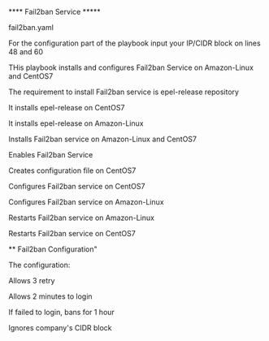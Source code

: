 **** Fail2ban Service *****

fail2ban.yaml

For the configuration part of the playbook input your IP/CIDR block on lines 48 and 60

THis playbook installs and configures Fail2ban Service on Amazon-Linux and CentOS7


The requirement to install Fail2ban service is epel-release repository

It installs epel-release on CentOS7

It installs epel-release on Amazon-Linux

Installs Fail2ban service on Amazon-Linux and CentOS7

Enables Fail2ban Service

Creates configuration file on CentOS7

Configures Fail2ban service on CentOS7

Configures Fail2ban service on Amazon-Linux

Restarts Fail2ban service on Amazon-Linux

Restarts Fail2ban service on CentOS7



** Fail2ban Configuration"


The configuration:

Allows 3 retry

Allows 2 minutes to login

If failed to login, bans for 1 hour

Ignores company's CIDR block
